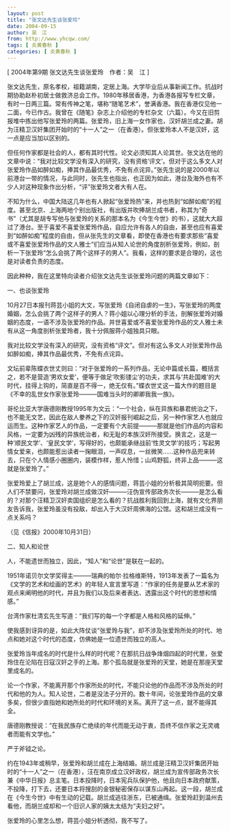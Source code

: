 ```yaml
---
layout: post
title: "张文达先生谈张爱玲"
date: 2004-09-15
author: 吴　江
from: http://www.yhcqw.com/
tags: [ 炎黄春秋 ]
categories: [ 炎黄春秋 ]
---
```



[ 2004年第9期 张文达先生谈张爱玲　作者：吴　江 ]


张文达先生，原名孝权，祖籍湖南，定居上海。大学毕业后从事新闻工作。抗战时期协助赵朴初居士做救济总会工作。1980年移居香港，为香港各报写专栏文章，有时一日两三篇。常有传神之笔，堪称“随笔艺术”，誉满香港。我在香港仅见他一二面，今已作古。我曾在《随笔》杂志上介绍他的专栏杂文（六篇）。今又在旧剪报堆中拣出他写张爱玲的两篇。张爱玲，旧上海一女作家也，汉奸胡兰成之妻。胡为汪精卫汉奸集团开始时的“十一人”之一（在香港）。但张爱玲本人不是汉奸，这一点是应当加以区别的。


但任何作家都是社会的人，都有其时代性。论文必须知其人论其世。张文达在他的文章中说：“我对比较文学没有深入的研究，没有资格‘评文’。但对于这么多文人对张爱玲作品如醉如痴，捧其作品最优秀，不免有点诧异。”张先生说的是2000年以前港台一带的情况，与此同时，张先生也指出，也正因为如此，港台及海外也有不少人对这种现象作出分析，“评”张爱玲文者大有人在。


不知为什么，中国大陆这几年也有人掀起“张爱玲热”来，并也热到“如醉如痴”的程度。甚至北京、上海两地个别出版社，有出版并吹捧胡兰成书者，称其为“奇书”（尤其是胡专写他与张爱玲的关系的那本名为《今生今世》的书），这就大大超过了港台。至于喜爱不喜爱张爱玲作品，自应允许有各人的自由，甚至也应有喜爱到“如醉如痴”程度的自由，但从张先生的文章看，即使在香港也有要求那些“喜爱或不喜爱张爱玲作品的文人雅士”们应当从知人论世的角度剖析张爱玲，例如，剖析一下张爱玲“怎么会挑了两个这样子的男人”。我看，这样的要求是合理的，这也是对读者负责的态度。

因此种种，我在这里特向读者介绍张文达先生谈张爱玲问题的两篇文章如下：

一、也谈张爱玲


10月27日本报刊蒋芸小姐的大文，写张爱玲《自闭自虐的一生》，写张爱玲的两度婚姻，怎么会挑了两个这样子的男人？蒋小姐以心理分析的手法，剖解张爱玲对婚姻的态度，一语不涉及张爱玲的作品。并世喜爱或不喜爱张爱玲作品的文人雅士未有从这一角度剖析张爱玲者，我十分佩服蒋小姐独具只眼。

我对比较文学没有深入的研究，没有资格“评文”。但对有这么多文人对张爱玲作品如醉如痴，捧其作品最优秀，不免有点诧异。


文坛前辈陈蝶衣世丈则曰：“对于张爱玲的一系列作品，无论中篇或长篇，概括言之，若不是营造‘男欢女爱’，便等于做足‘吹影镂尘’的功夫，求其与‘共赴国难’的大时代，挂得上钩的，简直是百不得一，绝无仅有。”蝶衣世丈这一篇大作的题目是《不幸的乱世女作家张爱玲———国难当头时的卿卿我我一族》。


哥伦比亚大学唐德刚教授1995年为文云：“一个社会，纵在异族和暴君统治之下，也不能无文艺，因此在敌人豢养之下的汉奸报刊崛起之后，另一种作家艺人也就应运而生。这种作家艺人的作品，一定要有个大前提———那就是他们作品的内容和风格，一定要为凶残的异族统治者，和无耻的本族汉奸所接受。换言之，这是一种‘顺民文学’、‘皇民文学’，写得好的，也颇能承继战前‘性灵文学’的技巧；写起男情女爱来，也颇能惹出读者一掬眼泪，一声叹息，一丝微笑……这种作品兜来转去，只在个人情感小圈圈内，装模作样，惹人怜惜；山鸡野狐，终非上品———这就是张爱玲了。”


张爱玲爱上了胡兰成，这是她个人的感情问题，蒋芸小姐的分析极其简明扼要。但人们不禁要问，张爱玲对胡兰成做汉奸———汪伪宣传部政务次长———是怎么看的？对那个汪精卫汉奸卖国组织是怎么看的？抗战胜利我回到上海，就有文化界朋友告诉我，张爱玲虽没有投敌，却出入于大汉奸周佛海的公馆。这和胡兰成没有一点关系吗？

（见《信报》2000年10月31日）

二、知人和论世

人，不能遗世而独立，因此，“知人”和“论世”是联在一起的。


1951年诺贝尔文学奖得主———瑞典的帕尔·拉格维斯特，1913年发表了一篇名为《文学的艺术和绘画的艺术》的年轻人宣言里写道：“作家的任务是要从艺术家的观点来阐明他的时代，并且为我们以及后来者表达、透露出这个时代的思想和情感。”

台湾作家杜清玄先生写道：“我们写的每一个字都是人格和风格的延伸。”

使我感到讶异的是，如此大阵仗谈“张爱玲与我”，却不涉及张爱玲所处的时代、地点和她对这个时代的态度，仿佛她是一位遗世而独立的高人。

张爱玲当年成名的时代是什么样的时代呢？在那抗日战争烽烟四起的时代里，张爱玲住在沦陷在日寇汉奸之手的上海。那个孤岛就是张爱玲的天堂，她是在那座天堂里成名的。


论一个作家，不能离开那个作家所处的时代，不能只论他的作品而不涉及所处的时代和他的为人。知人论世，二者是没法子分开的。数十年间，论张爱玲作品的文章多矣，但很少直指她和她所处的时代和环境的关系。离开了这一点，就不能得其全。

唐德刚教授说：“在我民族存亡绝续的年代而能无动于衷，吾终不信作家之无灵魂者而能有文学也。”

严于斧钺之论。


约在1943年或稍早，张爱玲和胡兰成在上海结婚。胡兰成是汪精卫汉奸集团开始时的“十一人”之一（在香港），汪在南京成立汉奸政权，胡兰成为宣传部政务次长兼《中华日报》总主笔。日本投降时，日本宪兵队保护他，他且向日本政府献策，不投降，打下去，还要日本将搜刮的金银秘密保存以谋东山再起。这一段，胡兰成在《今生今世》中有生动的记载。胡兰成逃往浙东，已被通缉。张爱玲赶到温州去看他，而胡兰成却和一个旧识人家的姨太太结为“夫妇之好”。

张爱玲的心里怎么想，蒋芸小姐分析透彻，我不写了。


